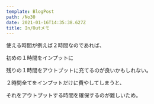 ```yaml
---
template: BlogPost
path: /No30
date: 2021-01-16T14:35:38.627Z
title: In/Outメモ
---
```

使える時間が例えば２時間なのであれば、

初めの１時間をインプットに

残りの１時間をアウトプットに充てるのが良いかもしれない。

２時間全てをインプットだけに費やしてしまうと、

それをアウトプットする時間を確保するのが難しいため。
